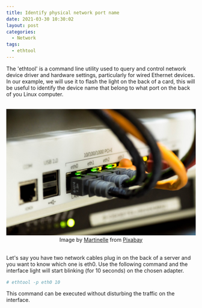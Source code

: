 ```yaml
---
title: Identify physical network port name
date: 2021-03-30 10:30:02
layout: post
categories:
  - Network
tags:
  - ethtool
---
```


The 'ethtool' is a command line utility used to query and control network device driver and 
hardware settings, particularly for wired Ethernet devices. In our example, we will use it to flash
the light on the back of a card, this will be useful to identify the device name that belong to 
what port on the back of you Linux computer. 

<!--more-->

<br>
<img src="/assets/img/sadm_network_light.jpg" class="align-center" alt="">

<center>
Image by <a href="https://pixabay.com/users/martinelle-495565/?utm_source=link-attribution&amp;utm_medium=referral&amp;utm_campaign=image&amp;utm_content=1572617">Martinelle</a> from <a href="https://pixabay.com/?utm_source=link-attribution&amp;utm_medium=referral&amp;utm_campaign=image&amp;utm_content=1572617">Pixabay</a>
</center><br>


Let's say you have two network cables plug in on the back of a 
server and you want to know which one is eth0. Use the following command and the interface light 
will start blinking (for 10 seconds) on the chosen adapter.
<br>

```bash
# ethtool -p eth0 10 
```

This command can be executed without disturbing the traffic on the interface.